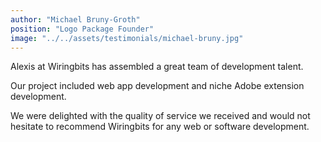 ```yaml
---
author: "Michael Bruny-Groth"
position: "Logo Package Founder"
image: "../../assets/testimonials/michael-bruny.jpg"
---
```


Alexis at Wiringbits has assembled a great team of development talent.

Our project included web app development and niche Adobe extension development.

We were delighted with the quality of service we received and would not hesitate to recommend Wiringbits for any web or software development.